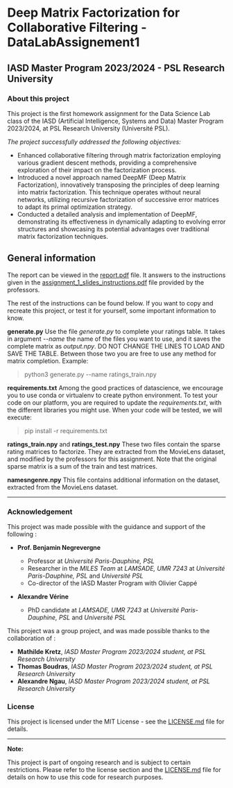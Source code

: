 # Deep Matrix Factorization for Collaborative Filtering - DataLabAssignement1

## IASD Master Program 2023/2024 - PSL Research University

### About this project

This project is the first homework assignment for the Data Science Lab class of the IASD (Artificial Intelligence, Systems and Data) Master Program 2023/2024, at PSL Research University (Université PSL).

*The project successfully addressed the following objectives:*
- Enhanced collaborative filtering through matrix factorization employing various gradient descent methods, providing a comprehensive exploration of their impact on the factorization process.
- Introduced a novel approach named DeepMF (Deep Matrix Factorization), innovatively transposing the principles of deep learning into matrix factorization. This technique operates without neural networks, utilizing recursive factorization of successive error matrices to adapt its primal optimization strategy.
- Conducted a detailed analysis and implementation of DeepMF, demonstrating its effectiveness in dynamically adapting to evolving error structures and showcasing its potential advantages over traditional matrix factorization techniques.

## General information

The report can be viewed in the [report.pdf](report.pdf) file. It answers to the instructions given in the [assignment_1_slides_instructions.pdf](assignment_1_slides_instructions.pdf) file provided by the professors.

The rest of the instructions can be found below. If you want to copy and recreate this project, or test it for yourself, some important information to know.

**generate.py**
Use the file *generate.py* to complete your ratings table. 
It takes in argument *--name* the name of the files you want to use, and it saves the complete matrix as *output.npy*.
DO NOT CHANGE THE LINES TO LOAD AND SAVE THE TABLE. Between those two you are free to use any method for matrix completion. 
Example:
  > python3 generate.py --name ratings_train.npy

**requirements.txt**
Among the good practices of datascience, we encourage you to use conda or virtualenv to create python environment. 
To test your code on our platform, you are required to update the *requirements.txt*, with the different libraries you might use. 
When your code will be tested, we will execute: 
  > pip install -r requirements.txt

**ratings_train.npy** and **ratings_test.npy**
These two files contain the sparse rating matrices to factorize. They are extracted from the MovieLens dataset, and modified by the professors for this assignment.
Note that the original sparse matrix is a sum of the train and test matrices.

**namesngenre.npy**
This file contains additional information on the dataset, extracted from the MovieLens dataset.

---

### Acknowledgement

This project was made possible with the guidance and support of the following :

- **Prof. Benjamin Negrevergne**
  - Professor at *Université Paris-Dauphine, PSL*
  - Researcher in the *MILES Team* at *LAMSADE, UMR 7243* at *Université Paris-Dauphine, PSL* and *Université PSL*
  - Co-director of the IASD Master Program with Olivier Cappé

- **Alexandre Vérine**
  - PhD candidate at *LAMSADE, UMR 7243* at *Université Paris-Dauphine, PSL* and *Université PSL*
 
This project was a group project, and was made possible thanks to the collaboration of :

- **Mathilde Kretz**, *IASD Master Program 2023/2024 student, at PSL Research University*
- **Thomas Boudras**, *IASD Master Program 2023/2024 student, at PSL Research University*
- **Alexandre Ngau**, *IASD Master Program 2023/2024 student, at PSL Research University*

### License

This project is licensed under the MIT License - see the [LICENSE.md](LICENSE.md) file for details.

---

**Note:**

This project is part of ongoing research and is subject to certain restrictions. Please refer to the license section and the [LICENSE.md](LICENSE.md) file for details on how to use this code for research purposes.
